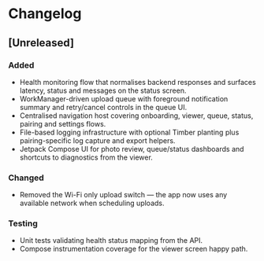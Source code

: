 # Changelog

## [Unreleased]
### Added
- Health monitoring flow that normalises backend responses and surfaces latency, status and messages on the status screen.
- WorkManager-driven upload queue with foreground notification summary and retry/cancel controls in the queue UI.
- Centralised navigation host covering onboarding, viewer, queue, status, pairing and settings flows.
- File-based logging infrastructure with optional Timber planting plus pairing-specific log capture and export helpers.
- Jetpack Compose UI for photo review, queue/status dashboards and shortcuts to diagnostics from the viewer.

### Changed
- Removed the Wi-Fi only upload switch — the app now uses any available network when scheduling uploads.

### Testing
- Unit tests validating health status mapping from the API.
- Compose instrumentation coverage for the viewer screen happy path.
